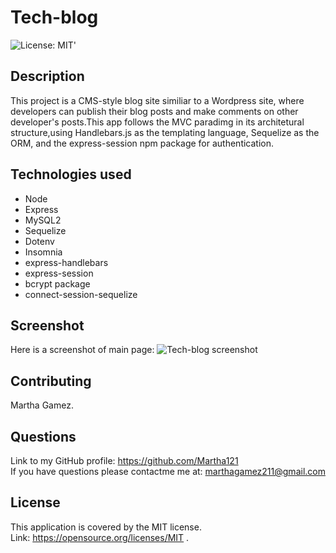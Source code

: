 # Tech-blog

![License: MIT](https://img.shields.io/badge/License-MIT-yellow.svg)'

## Description

This project is a CMS-style blog site similiar to a Wordpress site, where developers can publish their blog posts and make comments on other developer's posts.This app follows the MVC paradimg in its architetural structure,using Handlebars.js as the templating language, Sequelize as the ORM, and the express-session npm package for authentication.

## Technologies used

- Node
- Express
- MySQL2
- Sequelize
- Dotenv
- Insomnia
- express-handlebars
- express-session
- bcrypt package
- connect-session-sequelize

## Screenshot

Here is a screenshot of main page:
![Tech-blog screenshot]("./assets/images/tech-blog1.jpg")


## Contributing

Martha Gamez.

## Questions

Link to my GitHub profile: https://github.com/Martha121 <br/>
If you have questions please contactme me at: marthagamez211@gmail.com

## License

This application is covered by the MIT license.<br/>
Link: https://opensource.org/licenses/MIT .

